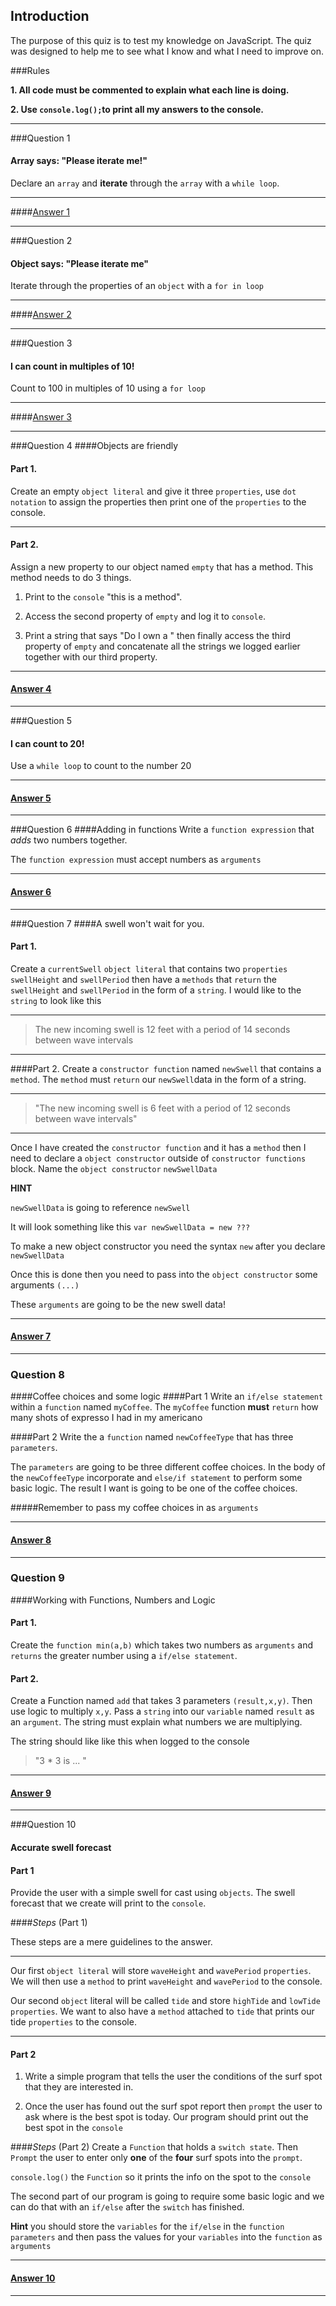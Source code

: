 ## Introduction 

The purpose of this quiz is to test my knowledge on JavaScript. The quiz was designed to help me to see what I know and what I need to improve on.

###Rules

**1. All code must be commented to explain what each line is doing.**

**2. Use `console.log();`to print all my answers to the console.**

___

###Question 1
#### Array says: "Please iterate me!"
Declare an `array` and **iterate** through the `array` with a `while loop`.
___
####[Answer 1]()
___
###Question 2
#### Object says: "Please iterate me"
Iterate through the properties of an `object` with a `for in loop`
___
####[Answer 2]()
___
###Question 3
#### I can count in multiples of 10!
Count to 100 in multiples of 10 using a `for loop`
___
####[Answer 3]()
___
###Question 4
####Objects are friendly

#### Part 1. 
Create an empty `object literal` and give it three `properties`, use `dot notation` to assign the properties then print one of the `properties` to the console.
___

#### Part 2.
Assign a new property to our object named `empty` that has a method. 
This method needs to do 3 things. 

1. Print to the `console` "this is a method". 

2. Access the second property of `empty` and log it to `console`. 

3. Print a string that says "Do I own a " then finally access the third property of `empty` and concatenate all the strings we logged earlier together with our third property. 
___
#### [Answer 4]()
___

###Question 5
#### I can count to 20! 
Use a `while loop` to count to the number 20

___ 

#### [Answer 5]()
___

###Question 6
####Adding in functions
Write a `function expression` that *adds* two numbers together.

The `function expression` must accept numbers as `arguments`
___

#### [Answer 6]()
___

###Question 7
####A swell won't wait for you.   

#### Part 1.
Create a `currentSwell` `object literal` that contains two `properties` `swellHeight` and `swellPeriod` then have a `methods` that `return` the `swellHeight` and `swellPeriod` in the form of a `string`. I would like to the `string` to look like this 
___
> The new incoming swell is 12 feet with a period of 14 seconds between wave intervals
___
####Part 2. 
Create a `constructor function` named `newSwell` that contains a `method`. The `method` must `return` our `newSwell`data in the form of a string.
___
>  "The new incoming swell is 6 feet with a period of 12 seconds between wave intervals"
___  

Once I have created the `constructor function` and it  has a `method` then I need to declare a `object constructor` outside of `constructor functions` block. Name the `object constructor` `newSwellData`

**HINT** 

`newSwellData` is going to reference `newSwell` 

It will look something like this `var newSwellData = new ???  `

To make a new object constructor you need the syntax `new` after you declare `newSwellData` 

Once this is done then you need to pass into the `object constructor` some arguments `(...)`

These `arguments` are going to be the new swell data! 
___

#### [Answer 7]()
___

### Question 8
####Coffee choices and some logic 
####Part 1
Write an `if/else statement` within a `function` named `myCoffee`. The `myCoffee` function  **must** `return` how many shots of expresso I had in my americano

####Part 2
Write the a `function` named `newCoffeeType` that has three `parameters`. 

The `parameters` are going to be three different coffee choices. In the body of the `newCoffeeType` incorporate and `else/if statement` to perform some basic logic. The result I want is going to be one of the coffee choices.

#####Remember to pass my coffee choices in as `arguments`

___

#### [Answer 8]()
____

### Question 9 
####Working with Functions, Numbers and Logic

#### Part 1. 
Create the `function min(a,b)` which takes two numbers as `arguments` and `returns` the greater number using a `if/else statement`.

#### Part 2.  
Create a Function named `add` that takes 3 parameters `(result,x,y)`. Then use logic to multiply `x,y`. Pass a `string` into our `variable` named `result` as an `argument`. The string must explain what numbers we are multiplying.

The string should like like this when logged to the console

> "3 * 3 is ... " 
___
#### [Answer 9]()
___

###Question 10 
#### Accurate swell forecast 
#### Part 1

Provide the user with a simple swell for cast using `objects`. The swell forecast that we create will print to the `console`. 

####*Steps* (Part 1)

These steps are a mere guidelines to the answer.
___

Our first `object literal` will store `waveHeight` and `wavePeriod` `properties`. We will then use a `method` to print `waveHeight` and `wavePeriod` to the console.

Our second `object` literal will be called `tide` and store `highTide` and `lowTide` `properties`. We want to also have a `method` attached to `tide` that prints our tide `properties` to the console. 
___

#### Part 2

1. Write a simple program that tells the user the conditions of the surf spot that they are interested in.

2. Once the user has found out the surf spot report then `prompt` the user to ask where is the best spot is today. Our program should print out the best spot in the `console`

####*Steps* (Part 2)
Create a `Function` that holds a `switch state`. Then
`Prompt` the user to enter only **one** of the **four** surf spots into the `prompt`. 

`console.log()` the `Function` so it prints the info on the spot to the `console`

The second part of our program is going to require some basic logic and we can do that with an `if/else` after the `switch` has finished. 

**Hint** you should store the `variables` for the `if/else` in the `function` `parameters` and then pass the values for your `variables` into the `function` as `arguments`
___
#### [Answer 10]()
___








